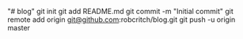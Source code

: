 "# blog"    git init   git add README.md   git commit -m "Initial commit"   git remote add origin git@github.com:robcritch/blog.git   git push -u origin master
